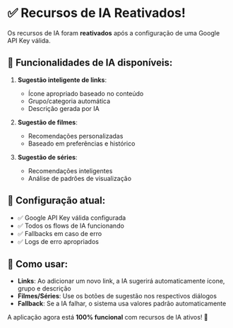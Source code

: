 # ✅ Recursos de IA Reativados!

Os recursos de IA foram **reativados** após a configuração de uma Google API Key válida.

## 🎉 Funcionalidades de IA disponíveis:

1. **Sugestão inteligente de links**:
   - Ícone apropriado baseado no conteúdo
   - Grupo/categoria automática
   - Descrição gerada por IA

2. **Sugestão de filmes**:
   - Recomendações personalizadas
   - Baseado em preferências e histórico

3. **Sugestão de séries**:
   - Recomendações inteligentes
   - Análise de padrões de visualização

## 🔧 Configuração atual:

- ✅ Google API Key válida configurada
- ✅ Todos os flows de IA funcionando
- ✅ Fallbacks em caso de erro
- ✅ Logs de erro apropriados

## 📱 Como usar:

- **Links**: Ao adicionar um novo link, a IA sugerirá automaticamente ícone, grupo e descrição
- **Filmes/Séries**: Use os botões de sugestão nos respectivos diálogos
- **Fallback**: Se a IA falhar, o sistema usa valores padrão automaticamente

A aplicação agora está **100% funcional** com recursos de IA ativos! 🚀

